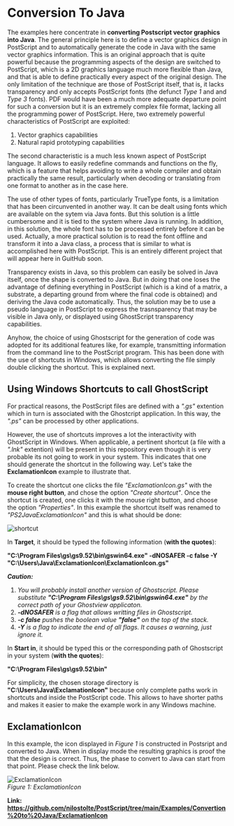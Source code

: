 
# Conversion To Java

The examples here concentrate in **converting Postscript vector graphics into Java**. The general principle here is to define a vector
graphics design in PostScript and to automatically generate the code in Java with the same vector graphics information. This is an original 
approach that is quite powerful because the programming aspects of the design are switched to PostScript, which is a 2D graphics
language much more flexible than Java, and that is able to define practically every aspect of the original design. The only
limitation of the technique are those of PostScript itself, that is, it lacks transparency and only accepts PostScript fonts 
(the defunct _Type 1_ and and _Type 3_ fonts). PDF would have been a much more adequate departure point for such a conversion 
but it is an extremely complex file format, lacking all the programming power of PostScript. Here, two extremely powerful characteristics 
of PostScript are exploited:

1. Vector graphics capabilities
2. Natural rapid prototyping capabilities

The second characteristic is a much less known aspect of PostScript language. It allows to easily redefine commands and functions
on the fly, which is a feature that helps avoiding to write a whole compiler and obtain practically the same result, particularly
when decoding or translating from one format to another as in the case here.

The use of other types of fonts, particularly TrueType fonts, is a limitation that has been circunvented in another way. It can be 
dealt using fonts which are available on the sytem via Java fonts. But this solution is a little cumbersome and it is tied to the
system where Java is running. In addition, in this solution, the whole font has to be processed entirely before it can be used. 
Actually, a more practical solution is to read the font offline and transform it into a Java class, a process that is similar
to what is accomplished here with PostScript. This is an entirely different project that will appear here in GuitHub soon.

Transparency exists in Java, so this problem can easily be solved in Java itself, once the shape is converted to Java. But in doing 
that one loses the advantage of defining everything in PostScript (which is a kind of a matrix, a substrate, a departing ground from where 
the final code is obtained) and deriving the Java code automatically. Thus, the solution may be to use a pseudo language in PostScript
to express the trasnsparency that may be visible in Java only, or displayed using GhostScript transparency capabilities.

Anyhow, the choice of using Ghostscript for the generation of code was adopted for its additional features like, for example, 
transmitting information from the command line to the PostScript program. This has been done with the use of shortcuts in
Windows, which allows converting the file simply double clicking the shortcut. This is explained next.

## Using Windows Shortcuts to call GhostScript

For practical reasons, the PostScript files are defined with a _".gs"_ extention which in turn is associated with the Ghostcript 
application. In this way, the _".ps"_ can be processed by other applications.

However, the use of shortcuts improves a lot the interactivity with GhostScript in Windows. When applicable, a pertinent shortcut 
(a file with a _".lnk"_ extention) will be present in this repository even though it is very probable its not going to work in your
system. This indicates that one should generate the shortcut in the following way. Let's take the **ExclamationIcon** example to 
illustrate that.

To create the shortcut one clicks the file _"ExclamationIcon.gs"_ with the **mouse right button**, and chose the option 
_"Create shortcut"_. Once the shortcut is created, one clicks it with the mouse right button, and choose the option _"Properties"_.
In this example the shortcut itself was renamed to _"PS2JavaExclamationIcon"_ and this is what should be done:

![shortcut](https://user-images.githubusercontent.com/80269251/111086187-34a2c780-84f1-11eb-8a7a-4d2279e7ebb8.png)

In **Target**, it should be typed the following information (**with the quotes**):

**"C:\Program Files\gs\gs9.52\bin\gswin64.exe" -dNOSAFER -c false -Y  "C:\Users\Java\ExclamationIcon\ExclamationIcon.gs"**

_**Caution:**_ <br>
1. _You will probably install another version of Ghostscript. Please substitute **"C:\Program Files\gs\gs9.52\bin\gswin64.exe"**
by the correct path of your Ghostview applicaton._
2. _**-dNOSAFER** is a flag that allows writting files in Ghostscript._
3. _**-c false** pushes the boolean value **"false"** on the top of the stack._
4. _**-Y** is a flag to indicate the end of all flags. It causes a warning, just ignore it._

In **Start in**, it should be typed this or the corresponding path of Ghostscript in your system (**with the quotes**):

**"C:\Program Files\gs\gs9.52\bin"**

For simplicity, the chosen storage directory is **"C:\Users\Java\ExclamationIcon"** because only complete paths work
in shortcuts and inside the PostScript code. This allows to have shorter paths and makes it easier to make the example work 
in any Windows machine.

## ExclamationIcon

In this example, the icon displayed in _Figure 1_ is constructed in Postsript and converted to Java. When in display mode the resulting
graphics is proof the that the design is correct. Thus, the phase to convert to Java can start from that point. Please check
the link below.


![ExclamationIcon](https://user-images.githubusercontent.com/80269251/111082975-98bd8f80-84e1-11eb-8236-3de1841dba17.png)
<br>_Figure 1: ExclamationIcon_

**Link: https://github.com/nilostolte/PostScript/tree/main/Examples/Convertion%20to%20Java/ExclamationIcon**
